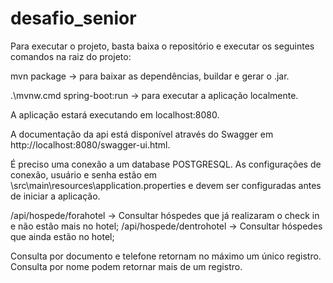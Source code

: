 # desafio_senior

Para executar o projeto, basta baixa o repositório e executar os seguintes comandos na raiz do projeto:

mvn package -> para baixar as dependências, buildar e gerar o .jar.

.\mvnw.cmd spring-boot:run -> para executar a aplicação localmente.

A aplicação estará executando em localhost:8080.

A documentação da api está disponível através do Swagger em http://localhost:8080/swagger-ui.html.

É preciso uma conexão a um database POSTGRESQL. As configurações de conexão, usuário e senha estão em \src\main\resources\application.properties e devem ser configuradas antes de iniciar a aplicação.

/api/hospede/forahotel -> Consultar hóspedes que já realizaram o check in e não estão mais no hotel;
/api/hospede/dentrohotel -> Consultar hóspedes que ainda estão no hotel;

Consulta por documento e telefone retornam no máximo um único registro.
Consulta por nome podem retornar mais de um registro.
